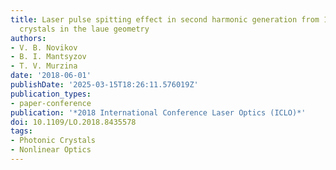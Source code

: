 ```yaml
---
title: Laser pulse spitting effect in second harmonic generation from 1D photonic
  crystals in the laue geometry
authors:
- V. B. Novikov
- B. I. Mantsyzov
- T. V. Murzina
date: '2018-06-01'
publishDate: '2025-03-15T18:26:11.576019Z'
publication_types:
- paper-conference
publication: '*2018 International Conference Laser Optics (ICLO)*'
doi: 10.1109/LO.2018.8435578
tags:
- Photonic Crystals
- Nonlinear Optics
---
```

